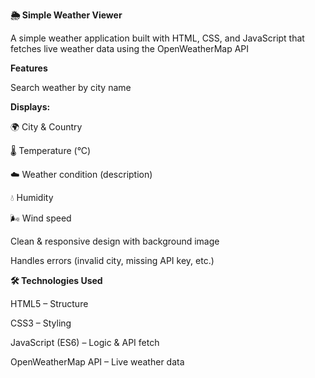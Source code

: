 **🌦️ Simple Weather Viewer**

A simple weather application built with HTML, CSS, and JavaScript that fetches live weather data using the OpenWeatherMap API

**Features**

Search weather by city name


**Displays:**

🌍 City & Country

🌡️ Temperature (°C)

☁️ Weather condition (description)

💧 Humidity

🌬️ Wind speed

Clean & responsive design with background image

Handles errors (invalid city, missing API key, etc.)


**🛠️ Technologies Used**

HTML5 – Structure

CSS3 – Styling

JavaScript (ES6) – Logic & API fetch

OpenWeatherMap API – Live weather data

